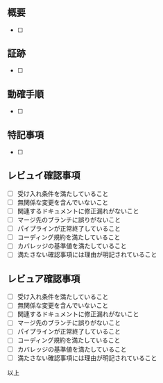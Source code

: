 # <!--バックログ番号--> <!--タイトル-->

<!--バックログのリンク-->

## 概要

- [ ] <!--対応内容を記載する-->

## 証跡

- [ ] <!--動確した際のエビデンス等を記載する-->

## 動確手順

- [ ] <!--レビュアが動作確認する方法を記載する-->

## 特記事項

- [ ] <!--特記事項がある場合は記載する-->

## レビュイ確認事項

- [ ] 受け入れ条件を満たしていること
- [ ] 無関係な変更を含んでいないこと
- [ ] 関連するドキュメントに修正漏れがないこと
- [ ] マージ先のブランチに誤りがないこと
- [ ] パイプラインが正常終了していること
- [ ] コーディング規約を満たしていること
- [ ] カバレッジの基準値を満たしていること
- [ ] 満たさない確認事項には理由が明記されていること

## レビュア確認事項

- [ ] 受け入れ条件を満たしていること
- [ ] 無関係な変更を含んでいないこと
- [ ] 関連するドキュメントに修正漏れがないこと
- [ ] マージ先のブランチに誤りがないこと
- [ ] パイプラインが正常終了していること
- [ ] コーディング規約を満たしていること
- [ ] カバレッジの基準値を満たしていること
- [ ] 満たさない確認事項には理由が明記されていること

以上
